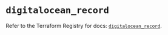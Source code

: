 # `digitalocean_record`

Refer to the Terraform Registry for docs: [`digitalocean_record`](https://registry.terraform.io/providers/digitalocean/digitalocean/2.37.0/docs/resources/record).
